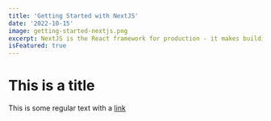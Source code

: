 ```yaml
---
title: 'Getting Started with NextJS'
date: '2022-10-15'
image: getting-started-nextjs.png
excerpt: NextJS is the React framework for production - it makes building fullstack React apps and sites a breeze and ships with built-in SSR
isFeatured: true
---
```


# This is a title

This is some regular text with a [link](https://www.google.com)
